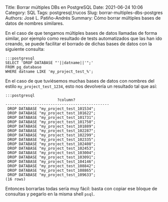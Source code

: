 Title: Borrar múltiples DBs en PostgreSQL
Date: 2021-06-24 10:06
Category: SQL
Tags: postgresql,trucos
Slug: borrar-multiples-dbs-postgres
Authors: José L. Patiño-Andrés
Summary: Cómo borrar múltiples bases de datos de nombres similares.

En el caso de que tengamos múltiples bases de datos llamadas de forma similar,
por ejemplo como resultado de tests automatizados que las han ido creando, se
puede facilitar el borrado de dichas bases de datos con la siguiente consulta:

    :::postgresql
    SELECT 'DROP DATABASE "'||datname||'";' 
    FROM pg_database 
    WHERE datname LIKE 'my_project_test_%';

En el caso de que tuviésemos muchas bases de datos con nombres del estilo
`my_project_test_1234`, esto nos devolvería un resultado tal que así:

    :::postgresql
                           ?column?
    ----------------------------------------------
     DROP DATABASE "my_project_test_101534";
     DROP DATABASE "my_project_test_101622";
     DROP DATABASE "my_project_test_101731";
     DROP DATABASE "my_project_test_101750";
     DROP DATABASE "my_project_test_101889";
     DROP DATABASE "my_project_test_102287";
     DROP DATABASE "my_project_test_102299";
     DROP DATABASE "my_project_test_102335";
     DROP DATABASE "my_project_test_102408";
     DROP DATABASE "my_project_test_102453";
     DROP DATABASE "my_project_test_103004";
     DROP DATABASE "my_project_test_103091";
     DROP DATABASE "my_project_test_104146";
     DROP DATABASE "my_project_test_108842";
     DROP DATABASE "my_project_test_108865";
     DROP DATABASE "my_project_test_109633";
    (16 rows)

Entonces borrarlas todas sería muy fácil: basta con copiar ese bloque
de consultas y pegarlo en la misma shell `psql`.

